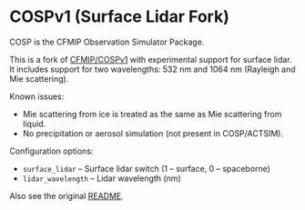 # COSPv1 (Surface Lidar Fork)

COSP is the CFMIP Observation Simulator Package.

This is a fork of [CFMIP/COSPv1](https://github.com/CFMIP/COSPv1) with
experimental support for surface lidar. It includes support for two
wavelengths: 532 nm and 1064 nm (Rayleigh and Mie scattering).

Known issues:

- Mie scattering from ice is treated as the same as Mie scattering from liquid.
- No precipitation or aerosol simulation (not present in COSP/ACTSIM).

Configuration options:

- `surface_lidar` – Surface lidar switch (1 – surface, 0 – spaceborne)
- `lidar_wavelength` – Lidar wavelength (nm)

Also see the original [README](README.txt).
